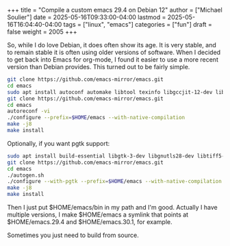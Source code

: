 +++
title = "Compile a custom emacs 29.4 on Debian 12"
author = ["Michael Soulier"]
date = 2025-05-16T09:33:00-04:00
lastmod = 2025-05-16T16:04:40-04:00
tags = ["linux", "emacs"]
categories = ["fun"]
draft = false
weight = 2005
+++

So, while I do love Debian, it does often show its age. It is very stable, and to remain stable it is often using older versions of software. When I decided to get back into Emacs for org-mode, I found it easier to use a more recent version than Debian provides. This turned out to be fairly simple.

```sh
git clone https://github.com/emacs-mirror/emacs.git
cd emacs
sudo apt install autoconf automake libtool texinfo libgccjit-12-dev libgtk-4-dev libxaw7-dev libgnutls28-dev libgif-dev ripgrep libncurses-dev makeinfo
git clone https://github.com/emacs-mirror/emacs.git
cd emacs
autoreconf -vi
./configure --prefix=$HOME/emacs --with-native-compilation
make -j8
make install
```

Optionally, if you want pgtk support:

```sh
sudo apt install build-essential libgtk-3-dev libgnutls28-dev libtiff5-dev libgif-dev libjpeg-dev libpng-dev libxpm-dev libncurses-dev texinfo makeinfo
git clone https://github.com/emacs-mirror/emacs.git
cd emacs
./autogen.sh
./configure --with-pgtk --prefix=$HOME/emacs --with-native-compilation
make -j8
make install
```

Then I just put $HOME/emacs/bin in my path and I'm good. Actually I have multiple versions, I make $HOME/emacs a symlink that points at $HOME/emacs.29.4 and $HOME/emacs.30.1, for example.

Sometimes you just need to build from source.
